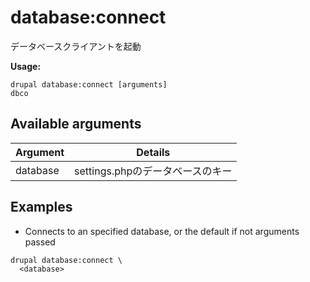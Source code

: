 # database:connect
データベースクライアントを起動

**Usage:**
```
drupal database:connect [arguments]
dbco
```

## Available arguments
Argument | Details
---------|-------------
database | settings.phpのデータベースのキー

## Examples
* Connects to an specified database, or the default if not arguments passed
```
drupal database:connect \
  <database>
```
